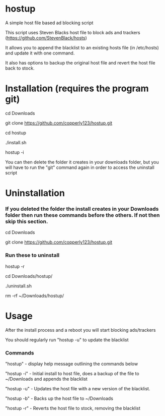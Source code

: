 # hostup
A simple host file based ad blocking script

This script uses Steven Blacks host file to block ads and trackers (https://github.com/StevenBlack/hosts)

It allows you to append the blacklist to an existing hosts file (in /etc/hosts) and update it with one command.

It also has options to backup the original host file and revert the host file back to stock.

# Installation (requires the program git)
cd Downloads

git clone https://github.com/copperly123/hostup.git

cd hostup

./install.sh

hostup -i

You can then delete the folder it creates in your downloads folder, but you will have to run the "git" command again in order to access the uninstall script

# Uninstallation
### If you deleted the folder the install creates in your Downloads folder then run these commands before the others. If not then skip this section.

cd Downloads

git clone https://github.com/copperly123/hostup.git

### Run these to uninstall
hostup -r

cd Downloads/hostup/

./uninstall.sh

rm -rf ~/Downloads/hostup/

# Usage

After the install process and a reboot you will start blocking ads/trackers

You should regularly run "hostup -u" to update the blacklist

### Commands

"hostup" - display help message outlining the commands below

"hostup -i" - Initial install to host file, does a backup of the file to ~/Downloads and appends the blacklist

"hostup -u" - Updates the host file with a new version of the blacklist.

"hostup -b" - Backs up the host file to ~/Downloads

"hostup -r" - Reverts the host file to stock, removing the blacklist
